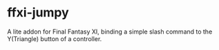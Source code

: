 # ffxi-jumpy
A lite addon for Final Fantasy XI, binding a simple slash command to the Y(Triangle) button of a controller.
